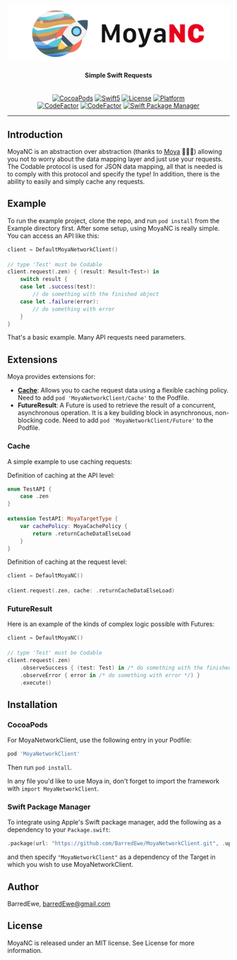 <p align="center">
<img src="Images/Logo.png" width=700>
</p>

<H4 align="center">
Simple Swift Requests
</H4>

<p align="center">
<br>
<a href="https://github.com/BarredEwe/MoyaNetworkClient/releases/latest"><img alt="CocoaPods" src="https://img.shields.io/cocoapods/v/MoyaNetworkClient.svg"/></a>
<a href="https://developer.apple.com/swift"><img alt="Swift5" src="https://img.shields.io/badge/language-Swift5-orange.svg"/></a> 
<a href="https://cocoapods.org/pods/MoyaNetworkClient"><img alt="License" src="https://img.shields.io/cocoapods/l/MoyaNetworkClient.svg"/></a>
<a href="https://developer.apple.com/"><img alt="Platform" src="https://img.shields.io/badge/platform-iOS-green.svg"/></a>
<br/>
<a href="https://www.codefactor.io/repository/github/barredewe/moyanetworkclient"><img src="https://www.codefactor.io/repository/github/barredewe/moyanetworkclient/badge" alt="CodeFactor" /></a>
<a href="https://travis-ci.com/BarredEwe/MoyaNetworkClient"><img src="https://travis-ci.com/BarredEwe/MoyaNetworkClient.svg?branch=master" alt="CodeFactor" /></a>
<a href="https://github.com/apple/swift-package-manage"><img src="https://img.shields.io/badge/Swift%20Package%20Manager-compatible-brightgreen.svg" alt="Swift Package Manager" /></a>
</p>

---

## Introduction

MoyaNC is an abstraction over abstraction (thanks to [Moya](https://github.com/Moya/Moya) 🖤🖤🖤) allowing you not to worry about the data mapping layer and just use your requests. The Codable protocol is used for JSON data mapping, all that is needed is to comply with this protocol and specify the type! In addition, there is the ability to easily and simply cache any requests.

## Example

To run the example project, clone the repo, and run `pod install` from the Example directory first. After some setup, using MoyaNC is really simple. You can access an API like this:

```swift
client = DefaultMoyaNetworkClient()

// type 'Test' must be Codable
client.request(.zen) { (result: Result<Test>) in
    switch result {
    case let .success(test):
        // do something with the finished object
    case let .failure(error):
        // do something with error
    }
}
```
That's a basic example. Many API requests need parameters.

## Extensions

Moya provides extensions for:
- [**Cache**](https://github.com/hyperoslo/Cache): Allows you to cache request data using a flexible caching policy. 
Need to add `pod 'MoyaNetworkClient/Cache'` to the Podfile.
- **FutureResult**: A Future is used to retrieve the result of a concurrent, asynchronous operation. It is a key building block in asynchronous, non-blocking code. 
Need to add `pod 'MoyaNetworkClient/Future'` to the Podfile.

### Cache

A simple example to use caching requests:

Definition of caching at the API level:
```swift
enum TestAPI {
    case .zen
}

extension TestAPI: MoyaTargetType {
    var cachePolicy: MoyaCachePolicy {
        return .returnCacheDataElseLoad
    }
}
```
Definition of caching at the request level:
```swift
client = DefaultMoyaNC()

client.request(.zen, cache: .returnCacheDataElseLoad)
```

### FutureResult

Here is an example of the kinds of complex logic possible with Futures:

```swift
client = DefaultMoyaNC()

// type 'Test' must be Codable
client.request(.zen)
    .observeSuccess { (test: Test) in /* do something with the finished object */ }
    .observeError { error in /* do something with error */) }
    .execute()
```

## Installation
### CocoaPods

For MoyaNetworkClient, use the following entry in your Podfile:

```rb
pod 'MoyaNetworkClient'
```

Then run `pod install`.

In any file you'd like to use Moya in, don't forget to
import the framework with `import MoyaNetworkClient`.

### Swift Package Manager

To integrate using Apple's Swift package manager, add the following as a dependency to your `Package.swift`:

```swift
.package(url: "https://github.com/BarredEwe/MoyaNetworkClient.git", .upToNextMajor(from: "0.5.0"))
```

and then specify `"MoyaNetworkClient"` as a dependency of the Target in which you wish to use MoyaNetworkClient.

## Author

BarredEwe, barredEwe@gmail.com

## License

MoyaNC is released under an MIT license. See License for more information.
